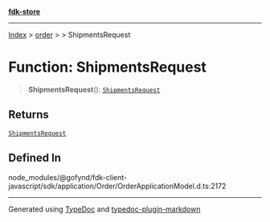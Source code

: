 [**fdk-store**](../../../README.md)
***

[Index](../../../API.md) > [order](../../README.md) > [<internal>](../README.md) > ShipmentsRequest

# Function: ShipmentsRequest

> **ShipmentsRequest**(): [`ShipmentsRequest`](../type-aliases/type-alias.ShipmentsRequest.md)

## Returns

[`ShipmentsRequest`](../type-aliases/type-alias.ShipmentsRequest.md)

## Defined In

node\_modules/@gofynd/fdk-client-javascript/sdk/application/Order/OrderApplicationModel.d.ts:2172

***
Generated using [TypeDoc](https://typedoc.org/) and [typedoc-plugin-markdown](https://www.npmjs.com/package/typedoc-plugin-markdown)
